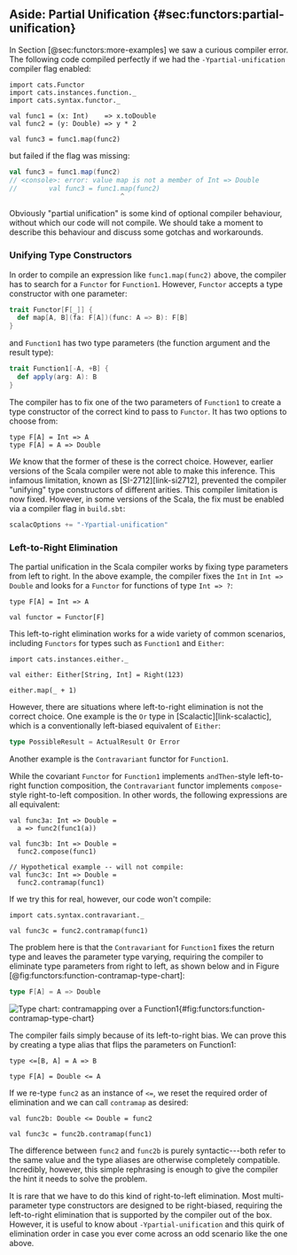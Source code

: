 ## Aside: Partial Unification {#sec:functors:partial-unification}

In Section [@sec:functors:more-examples]
we saw a curious compiler error.
The following code compiled perfectly
if we had the `-Ypartial-unification` compiler flag enabled:

```tut:book:silent
import cats.Functor
import cats.instances.function._
import cats.syntax.functor._

val func1 = (x: Int)    => x.toDouble
val func2 = (y: Double) => y * 2
```

```tut:book
val func3 = func1.map(func2)
```

but failed if the flag was missing:

```scala
val func3 = func1.map(func2)
// <console>: error: value map is not a member of Int => Double
//        val func3 = func1.map(func2)
                            ^
```

Obviously "partial unification" is
some kind of optional compiler behaviour,
without which our code will not compile.
We should take a moment to describe this behaviour
and discuss some gotchas and workarounds.

### Unifying Type Constructors

In order to compile an expression like `func1.map(func2)` above,
the compiler has to search for a `Functor` for `Function1`.
However, `Functor` accepts a type constructor with one parameter:

```scala
trait Functor[F[_]] {
  def map[A, B](fa: F[A])(func: A => B): F[B]
}
```

and `Function1` has two type parameters
(the function argument and the result type):

```scala
trait Function1[-A, +B] {
  def apply(arg: A): B
}
```

The compiler has to fix one of the two parameters
of `Function1` to create a type constructor
of the correct kind to pass to `Functor`.
It has two options to choose from:

```tut:book:silent
type F[A] = Int => A
type F[A] = A => Double
```

*We* know that the former of these is the correct choice.
However, earlier versions of the Scala compiler
were not able to make this inference.
This infamous limitation,
known as [SI-2712][link-si2712],
prevented the compiler "unifying" type constructors
of different arities.
This compiler limitation is now fixed.
However, in some versions of the Scala,
the fix must be enabled via
a compiler flag in `build.sbt`:

```scala
scalacOptions += "-Ypartial-unification"
```

### Left-to-Right Elimination

The partial unification in the Scala compiler
works by fixing type parameters from left to right.
In the above example, the compiler fixes
the `Int` in `Int => Double`
and looks for a `Functor` for functions of type `Int => ?`:

```tut:book:silent
type F[A] = Int => A
```

```tut:book
val functor = Functor[F]
```

This left-to-right elimination works for
a wide variety of common scenarios,
including `Functors` for
types such as `Function1` and `Either`:

```tut:book:silent
import cats.instances.either._
```

```tut:book
val either: Either[String, Int] = Right(123)

either.map(_ + 1)
```

However, there are situations where
left-to-right elimination is not the correct choice.
One example is the `Or` type in [Scalactic][link-scalactic],
which is a conventionally left-biased equivalent of `Either`:

```scala
type PossibleResult = ActualResult Or Error
```

Another example is the `Contravariant` functor for `Function1`.

While the covariant `Functor` for `Function1` implements
`andThen`-style left-to-right function composition,
the `Contravariant` functor implements `compose`-style
right-to-left composition.
In other words, the following expressions are all equivalent:

```tut:book:silent
val func3a: Int => Double =
  a => func2(func1(a))

val func3b: Int => Double =
  func2.compose(func1)
```

```tut:book:fail:silent
// Hypothetical example -- will not compile:
val func3c: Int => Double =
  func2.contramap(func1)
```

If we try this for real, however,
our code won't compile:

```tut:book:silent
import cats.syntax.contravariant._
```

```tut:book:fail
val func3c = func2.contramap(func1)
```

The problem here is that the `Contravariant` for `Function1`
fixes the return type and leaves the parameter type varying,
requiring the compiler to eliminate type parameters
from right to left, as shown below and in Figure [@fig:functors:function-contramap-type-chart]:

```scala
type F[A] = A => Double
```

![Type chart: contramapping over a Function1](src/pages/functors/function-contramap.pdf+svg){#fig:functors:function-contramap-type-chart}

The compiler fails simply because of its left-to-right bias.
We can prove this by creating a type alias
that flips the parameters on Function1:

```tut:book:silent
type <=[B, A] = A => B

type F[A] = Double <= A
```

If we re-type `func2` as an instance of `<=`,
we reset the required order of elimination and
we can call `contramap` as desired:

```tut:book:silent
val func2b: Double <= Double = func2
```

```tut:book
val func3c = func2b.contramap(func1)
```

The difference between `func2` and `func2b` is
purely syntactic---both refer to the same value
and the type aliases are otherwise completely compatible.
Incredibly, however,
this simple rephrasing is enough to
give the compiler the hint it needs
to solve the problem.

It is rare that we have to do
this kind of right-to-left elimination.
Most multi-parameter type constructors
are designed to be right-biased,
requiring the left-to-right elimination
that is supported by the compiler
out of the box.
However, it is useful to know about
`-Ypartial-unification`
and this quirk of elimination order
in case you ever come across
an odd scenario like the one above.
